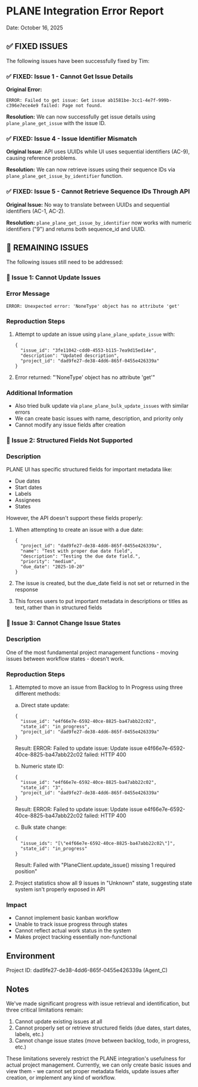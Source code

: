 # PLANE Integration Error Report

Date: October 16, 2025

## ✅ FIXED ISSUES

The following issues have been successfully fixed by Tim:

### ✅ FIXED: Issue 1 - Cannot Get Issue Details

**Original Error:**
```
ERROR: Failed to get issue: Get issue ab1581be-3cc1-4e7f-999b-c396e7ece4e9 failed: Page not found.
```

**Resolution:** We can now successfully get issue details using `plane_plane_get_issue` with the issue ID.

### ✅ FIXED: Issue 4 - Issue Identifier Mismatch

**Original Issue:**
API uses UUIDs while UI uses sequential identifiers (AC-9), causing reference problems.

**Resolution:** We can now retrieve issues using their sequence IDs via `plane_plane_get_issue_by_identifier` function.

### ✅ FIXED: Issue 5 - Cannot Retrieve Sequence IDs Through API

**Original Issue:**
No way to translate between UUIDs and sequential identifiers (AC-1, AC-2).

**Resolution:** `plane_plane_get_issue_by_identifier` now works with numeric identifiers ("9") and returns both sequence_id and UUID.

## 🔴 REMAINING ISSUES

The following issues still need to be addressed:

### 🔴 Issue 1: Cannot Update Issues

### Error Message
```
ERROR: Unexpected error: 'NoneType' object has no attribute 'get'
```

### Reproduction Steps
1. Attempt to update an issue using `plane_plane_update_issue` with:
   ```
   {
     "issue_id": "3fe11042-cdd0-4553-b115-7ea9d15ed14e", 
     "description": "Updated description", 
     "project_id": "dad9fe27-de38-4dd6-865f-0455e426339a"
   }
   ```
2. Error returned: "'NoneType' object has no attribute 'get'"

### Additional Information
- Also tried bulk update via `plane_plane_bulk_update_issues` with similar errors
- We can create basic issues with name, description, and priority only
- Cannot modify any issue fields after creation

### 🔴 Issue 2: Structured Fields Not Supported

### Description
PLANE UI has specific structured fields for important metadata like:
- Due dates
- Start dates
- Labels
- Assignees
- States

However, the API doesn't support these fields properly:

1. When attempting to create an issue with a due date:
   ```
   {
     "project_id": "dad9fe27-de38-4dd6-865f-0455e426339a", 
     "name": "Test with proper due date field", 
     "description": "Testing the due date field.", 
     "priority": "medium", 
     "due_date": "2025-10-20"
   }
   ```

2. The issue is created, but the due_date field is not set or returned in the response

3. This forces users to put important metadata in descriptions or titles as text, rather than in structured fields

### 🔴 Issue 3: Cannot Change Issue States

### Description
One of the most fundamental project management functions - moving issues between workflow states - doesn't work.

### Reproduction Steps
1. Attempted to move an issue from Backlog to In Progress using three different methods:

   a. Direct state update:
   ```
   {
     "issue_id": "e4f66e7e-6592-40ce-8825-ba47abb22c02",
     "state_id": "in_progress",
     "project_id": "dad9fe27-de38-4dd6-865f-0455e426339a"
   }
   ```
   Result: ERROR: Failed to update issue: Update issue e4f66e7e-6592-40ce-8825-ba47abb22c02 failed: HTTP 400

   b. Numeric state ID:
   ```
   {
     "issue_id": "e4f66e7e-6592-40ce-8825-ba47abb22c02",
     "state_id": "3",
     "project_id": "dad9fe27-de38-4dd6-865f-0455e426339a"
   }
   ```
   Result: ERROR: Failed to update issue: Update issue e4f66e7e-6592-40ce-8825-ba47abb22c02 failed: HTTP 400

   c. Bulk state change:
   ```
   {
     "issue_ids": "[\"e4f66e7e-6592-40ce-8825-ba47abb22c02\"]",
     "state_id": "in_progress"
   }
   ```
   Result: Failed with "PlaneClient.update_issue() missing 1 required position"

2. Project statistics show all 9 issues in "Unknown" state, suggesting state system isn't properly exposed in API

### Impact
- Cannot implement basic kanban workflow
- Unable to track issue progress through states
- Cannot reflect actual work status in the system
- Makes project tracking essentially non-functional

## Environment
Project ID: dad9fe27-de38-4dd6-865f-0455e426339a (Agent_C)

## Notes
We've made significant progress with issue retrieval and identification, but three critical limitations remain:

1. Cannot update existing issues at all
2. Cannot properly set or retrieve structured fields (due dates, start dates, labels, etc.)
3. Cannot change issue states (move between backlog, todo, in progress, etc.)

These limitations severely restrict the PLANE integration's usefulness for actual project management. Currently, we can only create basic issues and view them - we cannot set proper metadata fields, update issues after creation, or implement any kind of workflow.